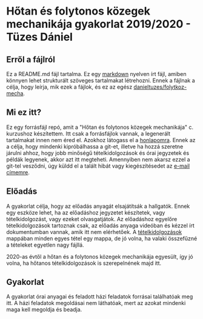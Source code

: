 # Hőtan és folytonos közegek mechanikája gyakorlat 2019/2020 - Tüzes Dániel

## Erről a fájlról
Ez a README.md fájl tartalma. Ez egy [markdown](https://en.wikipedia.org/wiki/Markdown) nyelven írt fájl, amiben könnyen lehet strukturált szöveges tartalmakat létrehozni. Ennek a fájlnak a célja, hogy leírja, mik ezek a fájlok, és ez az egész [danieltuzes/folytkoz-mecha](https://github.com/danieltuzes/folytkoz-mecha).
## Mi ez itt?
Ez egy forrásfájl repó, amit a "Hőtan és folytonos közegek mechanikája" c. kurzushoz készítettem. Itt csak a forrásfájlok vannak, a legenerált tartalmakat innen nem éred el. Azokhoz látogass el a [honlapomra](http://metal.elte.hu/~tuzes/oktatas/). Ennek az a célja, hogy mindenki kipróbálhassa a git-et, illetve ha hozzá szeretne járulni ahhoz, hogy jobb minőségű tételkidolgozások és órai jegyzetek és példák legyenek, akkor azt itt megteheti. Amennyiben nem akarsz ezzel a git-tel vesződni, úgy küldd el a talált hibát vagy kiegészítésedet az [e-mail címemre](mailto:tuzes@metal.elte.hu).
## Előadás
A gyakorlat célja, hogy az előadás anyagát elsajátítsák a hallgatók. Ennek egy eszköze lehet, ha az előadáshoz jegyzetet készítetek, vagy tételkidolgozást, vagy ezeket olvasgatjátok. Az előadáshoz egyelőre tételkidolgozások tartoznak csak, az előadás anyaga videóban és kézzel írt dokumentumban vannak, amik itt nem elérhetőek. A [tételkidolgozások](https://github.com/danieltuzes/folytkoz-mecha/tree/master/t%C3%A9telkidolgoz%C3%A1s) mappában minden egyes tétel egy mappa, de jó volna, ha valaki összefűzné a tételeket egyetlen nagy fájllá.

2020-as évtől a hőtan és a folytonos közegek mechanikája egyesült, így jó volna, ha hőtanos tételkidolgozások is szerepelnének majd itt.
## Gyakorlat
A gyakorlat órai anyagai és feladott házi feladatok forrásai találhatóak meg itt. A házi feladatok megoldásai nem láthatóak, mert az azokat mindenki maga kell megoldja és beadja.